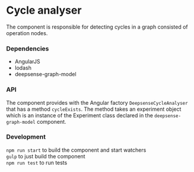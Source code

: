 # Cycle analyser

The component is responsible for detecting cycles in a graph consisted of operation nodes.

### Dependencies

- AngularJS
- lodash
- deepsense-graph-model

### API

The component provides with the Angular factory `DeepsenseCycleAnalyser` that has a method `cycleExists`.
The method takes an experiment object which is an instance of the Experiment class declared
in the `deepsense-graph-model` component.

### Development

`npm run start` to build the component and start watchers  
`gulp` to just build the component  
`npm run test` to run tests
